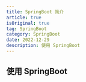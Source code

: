 ```yaml
---
title: SpringBoot 简介
article: true
isOriginal: true
tag: SpringBoot
category: SpringBoot
date: 2022-12-29
description: 使用 SpringBoot
---
```


## 使用 SpringBoot